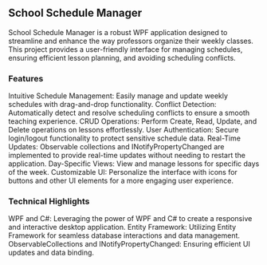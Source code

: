 ## School Schedule Manager

School Schedule Manager is a robust WPF application designed to streamline and enhance the way professors organize their weekly classes. This project provides a user-friendly interface for managing schedules, ensuring efficient lesson planning, and avoiding scheduling conflicts.

### Features

Intuitive Schedule Management: Easily manage and update weekly schedules with drag-and-drop functionality.
Conflict Detection: Automatically detect and resolve scheduling conflicts to ensure a smooth teaching experience.
CRUD Operations: Perform Create, Read, Update, and Delete operations on lessons effortlessly.
User Authentication: Secure login/logout functionality to protect sensitive schedule data.
Real-Time Updates: Observable collections and INotifyPropertyChanged are implemented to provide real-time updates without needing to restart the application.
Day-Specific Views: View and manage lessons for specific days of the week.
Customizable UI: Personalize the interface with icons for buttons and other UI elements for a more engaging user experience.
### Technical Highlights

WPF and C#: Leveraging the power of WPF and C# to create a responsive and interactive desktop application.
Entity Framework: Utilizing Entity Framework for seamless database interactions and data management.
ObservableCollections and INotifyPropertyChanged: Ensuring efficient UI updates and data binding.
